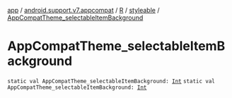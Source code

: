 [app](../../../index.md) / [android.support.v7.appcompat](../../index.md) / [R](../index.md) / [styleable](index.md) / [AppCompatTheme_selectableItemBackground](./-app-compat-theme_selectable-item-background.md)

# AppCompatTheme_selectableItemBackground

`static val AppCompatTheme_selectableItemBackground: `[`Int`](https://kotlinlang.org/api/latest/jvm/stdlib/kotlin/-int/index.html)
`static val AppCompatTheme_selectableItemBackground: `[`Int`](https://kotlinlang.org/api/latest/jvm/stdlib/kotlin/-int/index.html)